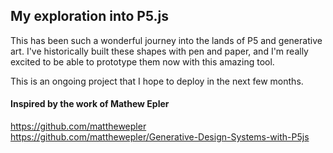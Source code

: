 ## My exploration into P5.js
This has been such a wonderful journey into the lands of P5 and generative art. I've historically built these shapes with pen and paper, and I'm really excited to be able to prototype them now with this amazing tool.

This is an ongoing project that I hope to deploy in the next few months.

#### Inspired by the work of Mathew Epler
https://github.com/matthewepler
https://github.com/matthewepler/Generative-Design-Systems-with-P5js
